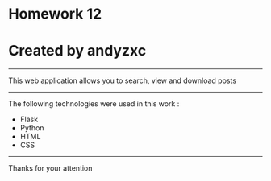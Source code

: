 # Homework 12
# Created by andyzxc

***
This web application allows you to search, view and download posts
***
The following technologies were used in this work :
*  Flask
* Python
* HTML
* CSS
***
Thanks for your attention